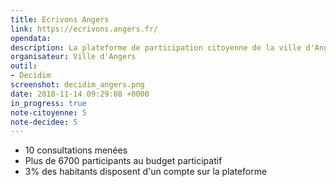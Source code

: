```yaml
---
title: Ecrivons Angers
link: https://ecrivons.angers.fr/
opendata: 
description: La plateforme de participation citoyenne de la ville d'Angers
organisateur: Ville d'Angers
outil:
- Decidim
screenshot: decidim_angers.png
date: 2018-11-14 09:29:08 +0000
in_progress: true
note-citoyenne: 5
note-decidee: 5
---
```

- 10 consultations menées
- Plus de 6700 participants au budget participatif
- 3% des habitants disposent d'un compte sur la plateforme